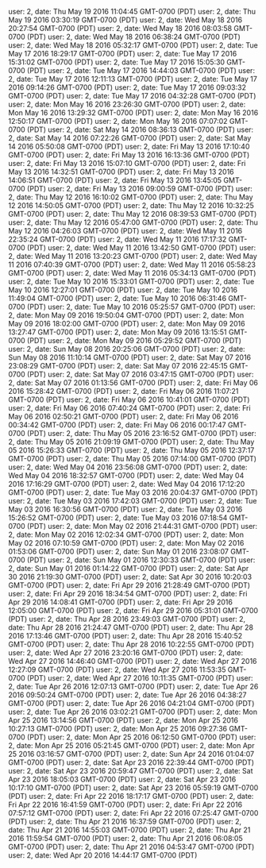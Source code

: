 user: 2, date: Thu May 19 2016 11:04:45 GMT-0700 (PDT)
user: 2, date: Thu May 19 2016 03:30:19 GMT-0700 (PDT)
user: 2, date: Wed May 18 2016 20:27:54 GMT-0700 (PDT)
user: 2, date: Wed May 18 2016 08:03:58 GMT-0700 (PDT)
user: 2, date: Wed May 18 2016 06:38:24 GMT-0700 (PDT)
user: 2, date: Wed May 18 2016 05:32:17 GMT-0700 (PDT)
user: 2, date: Tue May 17 2016 18:29:17 GMT-0700 (PDT)
user: 2, date: Tue May 17 2016 15:31:02 GMT-0700 (PDT)
user: 2, date: Tue May 17 2016 15:05:30 GMT-0700 (PDT)
user: 2, date: Tue May 17 2016 14:44:03 GMT-0700 (PDT)
user: 2, date: Tue May 17 2016 12:11:13 GMT-0700 (PDT)
user: 2, date: Tue May 17 2016 09:14:26 GMT-0700 (PDT)
user: 2, date: Tue May 17 2016 09:03:32 GMT-0700 (PDT)
user: 2, date: Tue May 17 2016 04:32:28 GMT-0700 (PDT)
user: 2, date: Mon May 16 2016 23:26:30 GMT-0700 (PDT)
user: 2, date: Mon May 16 2016 13:29:32 GMT-0700 (PDT)
user: 2, date: Mon May 16 2016 12:50:17 GMT-0700 (PDT)
user: 2, date: Mon May 16 2016 07:07:02 GMT-0700 (PDT)
user: 2, date: Sat May 14 2016 08:36:13 GMT-0700 (PDT)
user: 2, date: Sat May 14 2016 07:22:26 GMT-0700 (PDT)
user: 2, date: Sat May 14 2016 05:50:08 GMT-0700 (PDT)
user: 2, date: Fri May 13 2016 17:10:40 GMT-0700 (PDT)
user: 2, date: Fri May 13 2016 16:13:36 GMT-0700 (PDT)
user: 2, date: Fri May 13 2016 15:07:10 GMT-0700 (PDT)
user: 2, date: Fri May 13 2016 14:32:51 GMT-0700 (PDT)
user: 2, date: Fri May 13 2016 14:06:51 GMT-0700 (PDT)
user: 2, date: Fri May 13 2016 13:45:05 GMT-0700 (PDT)
user: 2, date: Fri May 13 2016 09:00:59 GMT-0700 (PDT)
user: 2, date: Thu May 12 2016 16:10:02 GMT-0700 (PDT)
user: 2, date: Thu May 12 2016 14:50:05 GMT-0700 (PDT)
user: 2, date: Thu May 12 2016 10:32:25 GMT-0700 (PDT)
user: 2, date: Thu May 12 2016 08:39:53 GMT-0700 (PDT)
user: 2, date: Thu May 12 2016 05:47:00 GMT-0700 (PDT)
user: 2, date: Thu May 12 2016 04:26:03 GMT-0700 (PDT)
user: 2, date: Wed May 11 2016 22:35:24 GMT-0700 (PDT)
user: 2, date: Wed May 11 2016 17:17:32 GMT-0700 (PDT)
user: 2, date: Wed May 11 2016 13:42:50 GMT-0700 (PDT)
user: 2, date: Wed May 11 2016 13:20:23 GMT-0700 (PDT)
user: 2, date: Wed May 11 2016 07:40:39 GMT-0700 (PDT)
user: 2, date: Wed May 11 2016 05:58:23 GMT-0700 (PDT)
user: 2, date: Wed May 11 2016 05:34:13 GMT-0700 (PDT)
user: 2, date: Tue May 10 2016 15:33:01 GMT-0700 (PDT)
user: 2, date: Tue May 10 2016 12:27:01 GMT-0700 (PDT)
user: 2, date: Tue May 10 2016 11:49:04 GMT-0700 (PDT)
user: 2, date: Tue May 10 2016 06:31:46 GMT-0700 (PDT)
user: 2, date: Tue May 10 2016 05:25:57 GMT-0700 (PDT)
user: 2, date: Mon May 09 2016 19:50:04 GMT-0700 (PDT)
user: 2, date: Mon May 09 2016 18:02:00 GMT-0700 (PDT)
user: 2, date: Mon May 09 2016 13:27:47 GMT-0700 (PDT)
user: 2, date: Mon May 09 2016 13:15:51 GMT-0700 (PDT)
user: 2, date: Mon May 09 2016 05:29:52 GMT-0700 (PDT)
user: 2, date: Sun May 08 2016 20:25:06 GMT-0700 (PDT)
user: 2, date: Sun May 08 2016 11:10:14 GMT-0700 (PDT)
user: 2, date: Sat May 07 2016 23:08:29 GMT-0700 (PDT)
user: 2, date: Sat May 07 2016 22:45:15 GMT-0700 (PDT)
user: 2, date: Sat May 07 2016 03:47:15 GMT-0700 (PDT)
user: 2, date: Sat May 07 2016 01:13:56 GMT-0700 (PDT)
user: 2, date: Fri May 06 2016 15:28:42 GMT-0700 (PDT)
user: 2, date: Fri May 06 2016 11:07:21 GMT-0700 (PDT)
user: 2, date: Fri May 06 2016 10:41:01 GMT-0700 (PDT)
user: 2, date: Fri May 06 2016 07:40:24 GMT-0700 (PDT)
user: 2, date: Fri May 06 2016 02:50:21 GMT-0700 (PDT)
user: 2, date: Fri May 06 2016 00:34:42 GMT-0700 (PDT)
user: 2, date: Fri May 06 2016 00:17:47 GMT-0700 (PDT)
user: 2, date: Thu May 05 2016 23:16:52 GMT-0700 (PDT)
user: 2, date: Thu May 05 2016 21:09:19 GMT-0700 (PDT)
user: 2, date: Thu May 05 2016 15:26:33 GMT-0700 (PDT)
user: 2, date: Thu May 05 2016 12:37:17 GMT-0700 (PDT)
user: 2, date: Thu May 05 2016 07:14:00 GMT-0700 (PDT)
user: 2, date: Wed May 04 2016 23:56:08 GMT-0700 (PDT)
user: 2, date: Wed May 04 2016 18:32:57 GMT-0700 (PDT)
user: 2, date: Wed May 04 2016 17:16:29 GMT-0700 (PDT)
user: 2, date: Wed May 04 2016 17:12:20 GMT-0700 (PDT)
user: 2, date: Tue May 03 2016 20:04:37 GMT-0700 (PDT)
user: 2, date: Tue May 03 2016 17:42:03 GMT-0700 (PDT)
user: 2, date: Tue May 03 2016 16:30:56 GMT-0700 (PDT)
user: 2, date: Tue May 03 2016 15:26:52 GMT-0700 (PDT)
user: 2, date: Tue May 03 2016 07:18:54 GMT-0700 (PDT)
user: 2, date: Mon May 02 2016 21:44:31 GMT-0700 (PDT)
user: 2, date: Mon May 02 2016 12:02:34 GMT-0700 (PDT)
user: 2, date: Mon May 02 2016 07:10:59 GMT-0700 (PDT)
user: 2, date: Mon May 02 2016 01:53:06 GMT-0700 (PDT)
user: 2, date: Sun May 01 2016 23:08:07 GMT-0700 (PDT)
user: 2, date: Sun May 01 2016 12:30:33 GMT-0700 (PDT)
user: 2, date: Sun May 01 2016 01:14:22 GMT-0700 (PDT)
user: 2, date: Sat Apr 30 2016 21:19:30 GMT-0700 (PDT)
user: 2, date: Sat Apr 30 2016 10:20:03 GMT-0700 (PDT)
user: 2, date: Fri Apr 29 2016 21:28:49 GMT-0700 (PDT)
user: 2, date: Fri Apr 29 2016 18:34:54 GMT-0700 (PDT)
user: 2, date: Fri Apr 29 2016 14:08:41 GMT-0700 (PDT)
user: 2, date: Fri Apr 29 2016 12:05:00 GMT-0700 (PDT)
user: 2, date: Fri Apr 29 2016 05:31:01 GMT-0700 (PDT)
user: 2, date: Thu Apr 28 2016 23:49:03 GMT-0700 (PDT)
user: 2, date: Thu Apr 28 2016 21:24:47 GMT-0700 (PDT)
user: 2, date: Thu Apr 28 2016 17:13:46 GMT-0700 (PDT)
user: 2, date: Thu Apr 28 2016 15:40:52 GMT-0700 (PDT)
user: 2, date: Thu Apr 28 2016 10:22:55 GMT-0700 (PDT)
user: 2, date: Wed Apr 27 2016 23:20:16 GMT-0700 (PDT)
user: 2, date: Wed Apr 27 2016 14:46:40 GMT-0700 (PDT)
user: 2, date: Wed Apr 27 2016 12:27:09 GMT-0700 (PDT)
user: 2, date: Wed Apr 27 2016 11:53:35 GMT-0700 (PDT)
user: 2, date: Wed Apr 27 2016 10:11:35 GMT-0700 (PDT)
user: 2, date: Tue Apr 26 2016 12:07:13 GMT-0700 (PDT)
user: 2, date: Tue Apr 26 2016 09:50:24 GMT-0700 (PDT)
user: 2, date: Tue Apr 26 2016 04:38:27 GMT-0700 (PDT)
user: 2, date: Tue Apr 26 2016 04:21:04 GMT-0700 (PDT)
user: 2, date: Tue Apr 26 2016 03:02:21 GMT-0700 (PDT)
user: 2, date: Mon Apr 25 2016 13:14:56 GMT-0700 (PDT)
user: 2, date: Mon Apr 25 2016 10:27:13 GMT-0700 (PDT)
user: 2, date: Mon Apr 25 2016 09:27:36 GMT-0700 (PDT)
user: 2, date: Mon Apr 25 2016 06:12:50 GMT-0700 (PDT)
user: 2, date: Mon Apr 25 2016 05:21:45 GMT-0700 (PDT)
user: 2, date: Mon Apr 25 2016 03:16:57 GMT-0700 (PDT)
user: 2, date: Sun Apr 24 2016 01:04:07 GMT-0700 (PDT)
user: 2, date: Sat Apr 23 2016 22:39:44 GMT-0700 (PDT)
user: 2, date: Sat Apr 23 2016 20:59:47 GMT-0700 (PDT)
user: 2, date: Sat Apr 23 2016 18:05:03 GMT-0700 (PDT)
user: 2, date: Sat Apr 23 2016 10:17:10 GMT-0700 (PDT)
user: 2, date: Sat Apr 23 2016 05:59:19 GMT-0700 (PDT)
user: 2, date: Fri Apr 22 2016 18:17:17 GMT-0700 (PDT)
user: 2, date: Fri Apr 22 2016 16:41:59 GMT-0700 (PDT)
user: 2, date: Fri Apr 22 2016 07:57:12 GMT-0700 (PDT)
user: 2, date: Fri Apr 22 2016 07:25:47 GMT-0700 (PDT)
user: 2, date: Thu Apr 21 2016 16:37:59 GMT-0700 (PDT)
user: 2, date: Thu Apr 21 2016 14:55:03 GMT-0700 (PDT)
user: 2, date: Thu Apr 21 2016 11:59:54 GMT-0700 (PDT)
user: 2, date: Thu Apr 21 2016 06:08:05 GMT-0700 (PDT)
user: 2, date: Thu Apr 21 2016 04:53:47 GMT-0700 (PDT)
user: 2, date: Wed Apr 20 2016 14:44:17 GMT-0700 (PDT)

